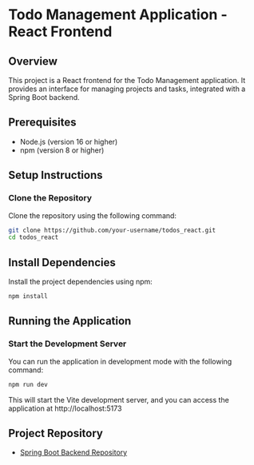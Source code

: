 # Todo Management Application - React Frontend

## Overview
This project is a React frontend for the Todo Management application. It provides an interface for managing projects and tasks, integrated with a Spring Boot backend.

## Prerequisites
- Node.js (version 16 or higher)
- npm (version 8 or higher)

## Setup Instructions

### Clone the Repository
Clone the repository using the following command:

```bash
git clone https://github.com/your-username/todos_react.git
cd todos_react
```

## Install Dependencies
Install the project dependencies using npm:
```bash
npm install
```

## Running the Application
### Start the Development Server
You can run the application in development mode with the following command:
```bash
npm run dev
```
This will start the Vite development server, and you can access the application at http://localhost:5173

## Project Repository
- [Spring Boot Backend Repository](https://github.com/6jayyours/project_and_todo_management_springboot)